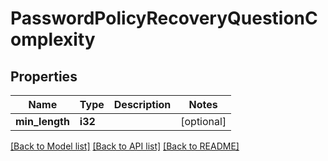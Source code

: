# PasswordPolicyRecoveryQuestionComplexity

## Properties
Name | Type | Description | Notes
------------ | ------------- | ------------- | -------------
**min_length** | **i32** |  | [optional] 

[[Back to Model list]](../README.md#documentation-for-models) [[Back to API list]](../README.md#documentation-for-api-endpoints) [[Back to README]](../README.md)


